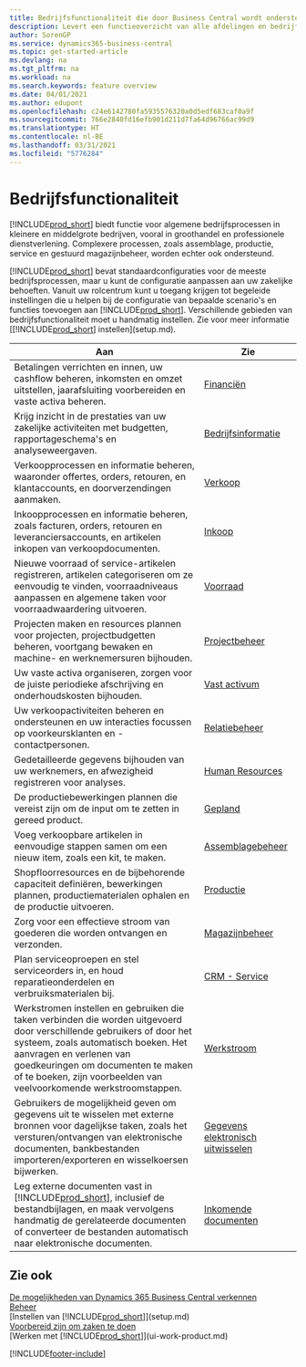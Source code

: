 ```yaml
---
title: Bedrijfsfunctionaliteit die door Business Central wordt ondersteund
description: Levert een functieoverzicht van alle afdelingen en bedrijfsfuncties die door toepassingsgebieden worden ondersteund, zoals Financiën, Voorraad, en Projectbeheer.
author: SorenGP
ms.service: dynamics365-business-central
ms.topic: get-started-article
ms.devlang: na
ms.tgt_pltfrm: na
ms.workload: na
ms.search.keywords: feature overview
ms.date: 04/01/2021
ms.author: edupont
ms.openlocfilehash: c24e6142780fa5935576320a0d5edf683caf0a9f
ms.sourcegitcommit: 766e2840fd16efb901d211d7fa64d96766ac99d9
ms.translationtype: HT
ms.contentlocale: nl-BE
ms.lasthandoff: 03/31/2021
ms.locfileid: "5776284"
---
```

# <a name="business-functionality"></a>Bedrijfsfunctionaliteit
[!INCLUDE[prod_short](includes/prod_short.md)] biedt functie voor algemene bedrijfsprocessen in kleinere en middelgrote bedrijven, vooral in groothandel en professionele dienstverlening. Complexere processen, zoals assemblage, productie, service en gestuurd magazijnbeheer, worden echter ook ondersteund.

[!INCLUDE[prod_short](includes/prod_short.md)] bevat standaardconfiguraties voor de meeste bedrijfsprocessen, maar u kunt de configuratie aanpassen aan uw zakelijke behoeften. Vanuit uw rolcentrum kunt u toegang krijgen tot begeleide instellingen die u helpen bij de configuratie van bepaalde scenario's en functies toevoegen aan [!INCLUDE[prod_short](includes/prod_short.md)]. Verschillende gebieden van bedrijfsfunctionaliteit moet u handmatig instellen. Zie voor meer informatie [[!INCLUDE[prod_short](includes/prod_short.md)] instellen](setup.md).

| Aan | Zie |
| --- | --- |
|Betalingen verrichten en innen, uw cashflow beheren, inkomsten en omzet uitstellen, jaarafsluiting voorbereiden en vaste activa beheren.|[Financiën](finance.md)|
|Krijg inzicht in de prestaties van uw zakelijke activiteiten met budgetten, rapportageschema's en analyseweergaven.|[Bedrijfsinformatie](bi.md)|
|Verkoopprocessen en informatie beheren, waaronder offertes, orders, retouren, en klantaccounts, en doorverzendingen aanmaken.|[Verkoop](sales-manage-sales.md)|
|Inkoopprocessen en informatie beheren, zoals facturen, orders, retouren en leveranciersaccounts, en artikelen inkopen van verkoopdocumenten. |[Inkoop](purchasing-manage-purchasing.md)|
|Nieuwe voorraad of service-artikelen registreren, artikelen categoriseren om ze eenvoudig te vinden, voorraadniveaus aanpassen en algemene taken voor voorraadwaardering uitvoeren.|[Voorraad](inventory-manage-inventory.md)|
|Projecten maken en resources plannen voor projecten, projectbudgetten beheren, voortgang bewaken en machine- en werknemersuren bijhouden.|[Projectbeheer](projects-manage-projects.md)|
|Uw vaste activa organiseren, zorgen voor de juiste periodieke afschrijving en onderhoudskosten bijhouden.|[Vast activum](fa-manage.md)|
|Uw verkoopactiviteiten beheren en ondersteunen en uw interacties focussen op voorkeursklanten en -contactpersonen.|[Relatiebeheer](marketing-relationship-management.md)|
|Gedetailleerde gegevens bijhouden van uw werknemers, en afwezigheid registreren voor analyses. |[Human Resources](hr-manage-human-resources.md)|
|De productiebewerkingen plannen die vereist zijn om de input om te zetten in gereed product.|[Gepland](production-planning.md)|
|Voeg verkoopbare artikelen in eenvoudige stappen samen om een nieuw item, zoals een kit, te maken.|[Assemblagebeheer](assembly-assemble-items.md)|
|Shopfloorresources en de bijbehorende capaciteit definiëren, bewerkingen plannen, productiematerialen ophalen en de productie uitvoeren.|[Productie](production-manage-manufacturing.md)|
|Zorg voor een effectieve stroom van goederen die worden ontvangen en verzonden.|[Magazijnbeheer](warehouse-manage-warehouse.md)|
|Plan serviceoproepen en stel serviceorders in, en houd reparatieonderdelen en verbruiksmaterialen bij.|[CRM - Service](service-service.md)|
|Werkstromen instellen en gebruiken die taken verbinden die worden uitgevoerd door verschillende gebruikers of door het systeem, zoals automatisch boeken. Het aanvragen en verlenen van goedkeuringen om documenten te maken of te boeken, zijn voorbeelden van veelvoorkomende werkstroomstappen.|[Werkstroom](across-workflow.md)|
|Gebruikers de mogelijkheid geven om gegevens uit te wisselen met externe bronnen voor dagelijkse taken, zoals het versturen/ontvangen van elektronische documenten, bankbestanden importeren/exporteren en wisselkoersen bijwerken.|[Gegevens elektronisch uitwisselen](across-data-exchange.md)|
|Leg externe documenten vast in [!INCLUDE[prod_short](includes/prod_short.md)], inclusief de bestandbijlagen, en maak vervolgens handmatig de gerelateerde documenten of converteer de bestanden automatisch naar elektronische documenten.|[Inkomende documenten](across-income-documents.md)|

## <a name="see-also"></a>Zie ook

[De mogelijkheden van Dynamics 365 Business Central verkennen](https://dynamics.microsoft.com/business-central/capabilities/)  
[Beheer](admin-setup-and-administration.md)  
[Instellen van [!INCLUDE[prod_short](includes/prod_short.md)]](setup.md)  
[Voorbereid zijn om zaken te doen](ui-get-ready-business.md)  
[Werken met [!INCLUDE[prod_short](includes/prod_short.md)]](ui-work-product.md)  


[!INCLUDE[footer-include](includes/footer-banner.md)]